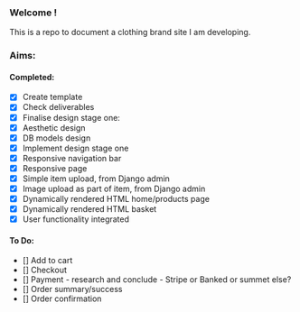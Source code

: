 ### Welcome !
This is a repo to document a clothing brand site I am developing.

### Aims:
#### Completed:
- [x] Create template
- [x] Check deliverables
- [x] Finalise design stage one:
- [x] Aesthetic design
- [x] DB models design
- [x] Implement design stage one
- [x] Responsive navigation bar
- [x] Responsive page
- [x] Simple item upload, from Django admin
- [x] Image upload as part of item, from Django admin
- [x] Dynamically rendered HTML home/products page
- [x] Dynamically rendered HTML basket
- [x] User functionality integrated

#### To Do:
- [] Add to cart
- [] Checkout
- [] Payment - research and conclude - Stripe or Banked or summet else?
- [] Order summary/success
- [] Order confirmation
